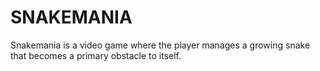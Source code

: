 # SNAKEMANIA
Snakemania is a video game where the player manages a growing snake that becomes a primary obstacle to itself. 
